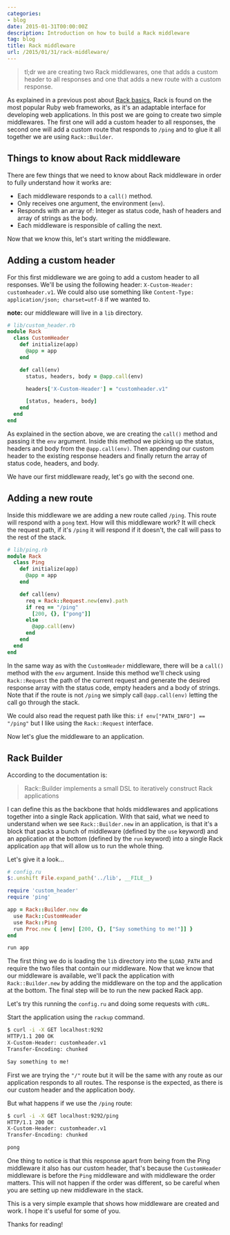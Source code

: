 ```yaml
---
categories:
- blog
date: 2015-01-31T00:00:00Z
description: Introduction on how to build a Rack middleware
tag: blog
title: Rack middleware
url: /2015/01/31/rack-middleware/
---
```


> tl;dr we are creating two Rack middlewares, one that adds a custom header to
> all responses and one that adds a new route with a custom response.

As explained in a previous post about [Rack basics][rack-basics], Rack is found
on the most popular Ruby web frameworks, as it's an adaptable interface for
developing web applications. In this post we are going to create two simple
middlewares. The first one will add a custom header to all responses, the second
one will add a custom route that responds to `/ping` and to glue it all together
we are using `Rack::Builder`.

## Things to know about Rack middleware

There are few things that we need to know about Rack middleware in order to
fully understand how it works are:

- Each middleware responds to a `call()` method.
- Only receives one argument, the environment (`env`).
- Responds with an array of: Integer as status code, hash of headers and array
  of strings as the body.
- Each middleware is responsible of calling the next.

Now that we know this, let's start writing the middleware.

## Adding a custom header

For this first middleware we are going to add a custom header to all responses.
We'll be using the following header: `X-Custom-Header: customheader.v1`. We
could also use something like `Content-Type: application/json; charset=utf-8` if
we wanted to.

**note:** our middleware will live in a `lib` directory.

```ruby
# lib/custom_header.rb
module Rack
  class CustomHeader
    def initialize(app)
      @app = app
    end

    def call(env)
      status, headers, body = @app.call(env)

      headers['X-Custom-Header'] = "customheader.v1"

      [status, headers, body]
    end
  end
end
```

As explained in the section above, we are creating the `call()` method and
passing it the `env` argument. Inside this method we picking up the status,
headers and body from the `@app.call(env)`. Then appending our custom header to
the existing response headers and finally return the array of status code,
headers, and body.

We have our first middleware ready, let's go with the second one.

## Adding a new route

Inside this middleware we are adding a new route called `/ping`. This route will
respond with a `pong` text. How will this middleware work? It will check the
request path, if it's `/ping` it will respond if it doesn't, the call will pass
to the rest of the stack.

```ruby
# lib/ping.rb
module Rack
  class Ping
    def initialize(app)
      @app = app
    end

    def call(env)
      req = Rack::Request.new(env).path
      if req == "/ping"
        [200, {}, ["pong"]]
      else
        @app.call(env)
      end
    end
  end
end
```

In the same way as with the `CustomHeader` middleware, there will be a `call()`
method with the `env` argument. Inside this method we'll check using
`Rack::Request` the path of the current request and generate the desired
response array with the status code, empty headers and a body of strings. Note
that if the route is not `/ping` we simply call `@app.call(env)` letting the
call go through the stack.

We could also read the request path like this: `if env["PATH_INFO"] == "/ping"`
but I like using the `Rack::Request` interface.

Now let's glue the middleware to an application.

## Rack Builder

According to the documentation is:

> Rack::Builder implements a small DSL to iteratively construct Rack
> applications

I can define this as the backbone that holds middlewares and applications
together into a single Rack application. With that said, what we need to
understand when we see `Rack::Builder.new` in an application, is that it's a
block that packs a bunch of middleware (defined by the `use` keyword) and an
application at the bottom (defined by the `run` keyword) into a single Rack
application `app` that will allow us to run the whole thing.

Let's give it a look...

```ruby
# config.ru
$:.unshift File.expand_path('../lib', __FILE__)

require 'custom_header'
require 'ping'

app = Rack::Builder.new do
  use Rack::CustomHeader
  use Rack::Ping
  run Proc.new { |env| [200, {}, ["Say something to me!"]] }
end

run app
```

The first thing we do is loading the `lib` directory into the `$LOAD_PATH` and
require the two files that contain our middleware. Now that we know that our
middleware is available, we'll pack the application with `Rack::Builder.new` by
adding the middleware on the top and the application at the bottom. The final
step will be to run the new packed Rack app.

Let's try this running the `config.ru` and doing some requests with `cURL`.

Start the application using the `rackup` command.

```bash
$ curl -i -X GET localhost:9292
HTTP/1.1 200 OK
X-Custom-Header: customheader.v1
Transfer-Encoding: chunked

Say something to me!
```

First we are trying the `"/"` route but it will be the same with any route as
our application responds to all routes. The response is the expected, as there
is our custom header and the application body.

But what happens if we use the `/ping` route:

```bash
$ curl -i -X GET localhost:9292/ping
HTTP/1.1 200 OK
X-Custom-Header: customheader.v1
Transfer-Encoding: chunked

pong
```

One thing to notice is that this response apart from being from the Ping
middleware it also has our custom header, that's because the `CustomHeader`
middleware is before the `Ping` middleware and with middleware the order
matters. This will not happen if the order was different, so be careful when
you are setting up new middleware in the stack.

This is a very simple example that shows how middleware are created and work. I
hope it's useful for some of you.

Thanks for reading!

[rack-basics]: http://albertogrespan.com/blog/rack-basics/
